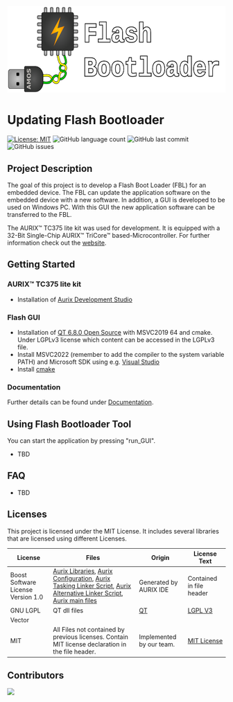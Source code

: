 <h1 align="center">
  <img src="./Deliverables/sprint-01/team-logo.png" alt="Flash Boot Loader Teamlogo" height="200"/>
</h1>

# Updating Flash Bootloader
[![License: MIT](https://img.shields.io/badge/License-MIT-yellow.svg)](https://opensource.org/licenses/MIT)
![GitHub language count](https://img.shields.io/github/languages/count/amosproj/amos2024ss07-updating-flash-boot-loader)
![GitHub last commit](https://img.shields.io/github/last-commit/amosproj/amos2024ss07-updating-flash-boot-loader)
![GitHub issues](https://img.shields.io/github/issues/amosproj/amos2024ss07-updating-flash-boot-loader)


## Project Description
The goal of this project is to develop a Flash Boot Loader (FBL) for an embedded device. The FBL can update the application software on the embedded device with a new software. In addition, a GUI is developed to be used on Windows PC. With this GUI the new application software can be transferred to the FBL.

The AURIX&trade; TC375 lite kit was used for development. It is equipped with a 32-Bit Single-Chip AURIX&trade; TriCore&trade; based-Microcontroller. For further information check out the [website](https://www.infineon.com/cms/en/product/evaluation-boards/kit_a2g_tc375_lite/).


## Getting Started 
### AURIX&trade; TC375 lite kit
* Installation of [Aurix Development Studio](https://www.infineon.com/cms/en/product/promopages/aurix-development-studio/)

### Flash GUI
* Installation of [QT 6.8.0 Open Source](https://www.qt.io/download-qt-installer-oss) with MSVC2019 64 and cmake. Under LGPLv3 license which content can be accessed in the LGPLv3 file.
* Install MSVC2022 (remember to add the compiler to the system variable PATH) and Microsoft SDK using e.g. [Visual Studio](https://visualstudio.microsoft.com/) 
* Install [cmake](https://cmake.org/)

### Documentation
Further details can be found under [Documentation](./Documentation).

## Using Flash Bootloader Tool
You can start the application by pressing "run_GUI".
* TBD

## FAQ
* TBD

## Licenses

<!--- TODO Vector in table -->

This project is licensed under the MIT License.
It includes several libraries that are licensed using different Licenses.

| License | Files | Origin | License Text |
|---------|-------|--------|--------------|
| Boost Software License Version 1.0 | [Aurix Libraries](MCU_Aurix/Libraries), [Aurix Configuration](MCU_Aurix/Configuration), [Aurix Tasking Linker Script](MCU_Aurix/Lcf_Tasking_Tricore_Tc.lsl), [Aurix Alternative Linker Script](MCU_Aurix/Lcf_Gnuc_Tricore_Tc.lsl), [Aurix main files](MCU_Aurix/main) | Generated by AURIX IDE | Contained in file header |
| GNU LGPL | QT dll files | [QT](https://www.qt.io/download) | [LGPL V3](LGPLv3.txt) |
| Vector | | | |
| MIT | All Files not contained by previous licenses. Contain MIT license declaration in the file header. | Implemented by our team. | [MIT License](LICENSE) |

## Contributors
<a href="https://github.com/amosproj/amos2024ss07-updating-flash-boot-loader/graphs/contributors">
  <img src="https://contrib.rocks/image?repo=amosproj/amos2024ss07-updating-flash-boot-loader"/>
</a>

